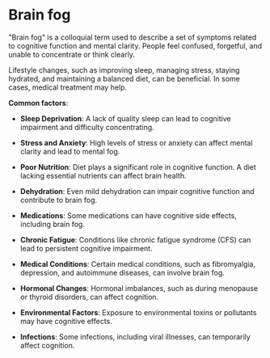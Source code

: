 # Brain fog

"Brain fog" is a colloquial term used to describe a set of symptoms related to cognitive function and mental clarity. People feel confused, forgetful, and unable to concentrate or think clearly. 

Lifestyle changes, such as improving sleep, managing stress, staying hydrated, and maintaining a balanced diet, can be beneficial. In some cases, medical treatment may help.

**Common factors**:

* **Sleep Deprivation**: A lack of quality sleep can lead to cognitive impairment and difficulty concentrating.

* **Stress and Anxiety**: High levels of stress or anxiety can affect mental clarity and lead to mental fog.

* **Poor Nutrition**: Diet plays a significant role in cognitive function. A diet lacking essential nutrients can affect brain health.

* **Dehydration**: Even mild dehydration can impair cognitive function and contribute to brain fog.

* **Medications**: Some medications can have cognitive side effects, including brain fog.

* **Chronic Fatigue**: Conditions like chronic fatigue syndrome (CFS) can lead to persistent cognitive impairment.

* **Medical Conditions**: Certain medical conditions, such as fibromyalgia, depression, and autoimmune diseases, can involve brain fog.

* **Hormonal Changes**: Hormonal imbalances, such as during menopause or thyroid disorders, can affect cognition.

* **Environmental Factors**: Exposure to environmental toxins or pollutants may have cognitive effects.

* **Infections**: Some infections, including viral illnesses, can temporarily affect cognition.
